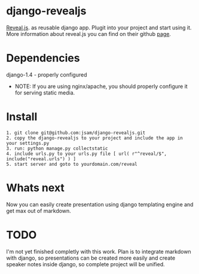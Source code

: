django-revealjs
===============

[Reveal.js](http://lab.hakim.se/reveal-js/#/). as reusable django app. Plugit into your project and start using it. 
More information about reveal.js you can find on their github [page](https://github.com/hakimel/reveal.js).

Dependencies
============

django-1.4 - properly configured 

* NOTE: If you are using nginx/apache, you should properly configure it for serving static media.

Install
=======
    
	1. git clone git@github.com:jsam/django-revealjs.git
	2. copy the django-revealjs to your project and include the app in your settings.py
	3. run: python manage.py collectstatic
	4. include urls.py to your urls.py file [ url( r"^reveal/$", include("reveal.urls") ) ]
	5. start server and goto to yourdomain.com/reveal

Whats next
===========

Now you can easily create presentation using django templating engine and get max out of markdown. 

TODO
=====
I'm not yet finished completly with this work. Plan is to integrate markdown with django, so presentations can be created more easily and create speaker notes inside django, so complete project will be unified.




